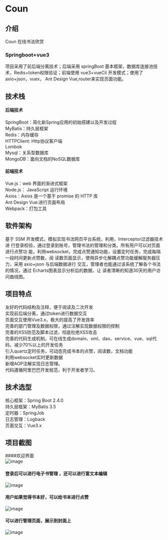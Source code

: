 # Coun

## 介绍
Coun 在线书法欣赏
### Springboot+vue3
项目采用了前后端分离技术；后端采用 springBoot 基本框架，数据库连接池技
术，Redis+token权限验证；前端使用 vue3+vueCil 开发模式；使用了 axio+json，vuex，
Ant Design Vue,router来实现页面功能。

## 技术栈
#### 后端技术
SpringBoot：简化新Spring应用的初始搭建以及开发过程  
MyBatis：持久层框架  
Redis：内存缓存  
HTTPClient: Http协议客户端    
Lombok  
Mysql：关系型数据库  
MongoDB：面向文档的NoSQL数据库  
#### 前端技术  
Vue.js：web 界面的渐进式框架  
Node.js： JavaScript 运行环境  
Axios：Axios 是一个基于 promise 的 HTTP 库  
Ant Design Vue:进行页面布局  
Webpack：打包工具  


## 软件架构
基于 SSM 开发模式，模拟实现书法网页平台系统，利用，Interceptor过滤器技术进
行登录校验，通过登录到账号，管理书法的管理和分类。所有用户可以对页面进行点赞功
能，利用websocket，完成点赞通知功能，设置定时任务，完成每隔一段时间更新点赞数，阅
读数页面显示，使用异步化解耦点赞功能缓解服务器压力，采用 axio+json 与后端数据进行
交互，管理者也能通过该系统了解各个书法的情况，通过 Echarts图表显示分析后的数据，让
读者清晰的知道30天的用户访问曲线图。


## 项目特点
友好的代码结构及注释，便于阅读及二次开发  
实现前后端分离，通过token进行数据交互  
页面交互使用Vue3.x，极大的提高了开发效率  
完善的部门管理及数据权限，通过注解实现数据权限的控制  
完善的XSS防范及脚本过滤，彻底杜绝XSS攻击  
完善的代码生成机制，可在线生成domain、xml、dao、service、vue、sql代码，减少70%以上的开发任务  
引入quartz定时任务，可动态完成书本的点赞，阅读数，文档功能  
利用websocket实时更新数据  
新增AOP注解实现日志管理。  
代码遵循阿里巴巴开发规范，利于开发者学习。  



## 技术选型
核心框架：Spring Boot 2.4.0  
持久层框架：MyBatis 3.5  
定时器：SpringJob  
日志管理：Logback  
页面交互：Vue3.x  

## 项目截图
####欢迎界面  
![image](https://user-images.githubusercontent.com/116629035/199486607-e2c9e021-bc6f-4b20-9ad7-59bf6de522cb.png)  
#### 登录后可以进行电子书管理 ，还可以进行富文本编辑
![image](https://user-images.githubusercontent.com/116629035/199486009-8d8b12cd-37f8-4245-a2d2-6509765d80b1.png)

#### 用户如果觉得书本好，可以给书本进行点赞
![image](https://user-images.githubusercontent.com/116629035/199486423-8b4b8176-fe0e-4a02-b970-b13ddd197dc5.png)

#### 可以进行管理页面，展示到封面上
![image](https://user-images.githubusercontent.com/116629035/199486696-710e1cbb-9310-4d39-8ce3-4f825b4f2d40.png)


